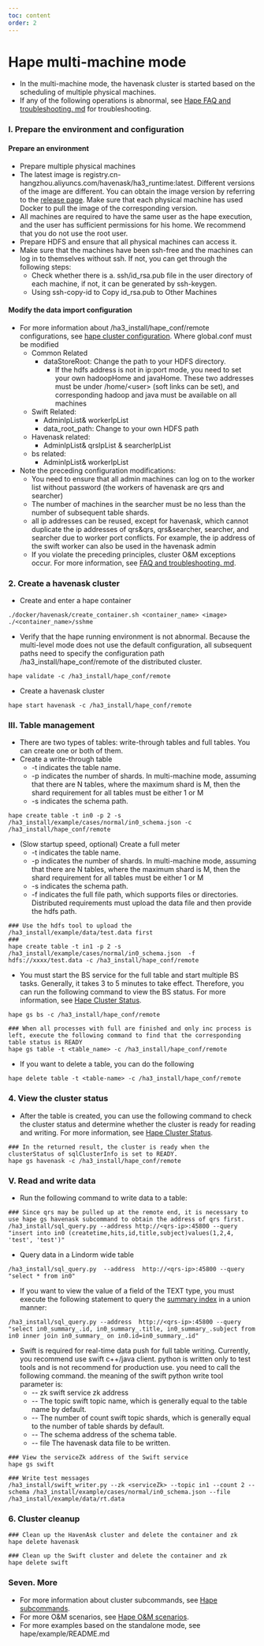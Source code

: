 ```yaml
---
toc: content
order: 2
---
```

# Hape multi-machine mode

* In the multi-machine mode, the havenask cluster is started based on the scheduling of multiple physical machines.
* If any of the following operations is abnormal, see [Hape FAQ and troubleshooting. md](./problem.md) for troubleshooting.


### I. Prepare the environment and configuration
#### Prepare an environment

* Prepare multiple physical machines
* The latest image is registry.cn-hangzhou.aliyuncs.com/havenask/ha3_runtime:latest. Different versions of the image are different. You can obtain the image version by referring to the [release page](https://github.com/alibaba/havenask/releases). Make sure that each physical machine has used Docker to pull the image of the corresponding version.
* All machines are required to have the same user as the hape execution, and the user has sufficient permissions for his home. We recommend that you do not use the root user.
* Prepare HDFS and ensure that all physical machines can access it.
* Make sure that the machines have been ssh-free and the machines can log in to themselves without ssh. If not, you can get through the following steps:
   * Check whether there is a. ssh/id_rsa.pub file in the user directory of each machine, if not, it can be generated by ssh-keygen.
   * Using ssh-copy-id to Copy id_rsa.pub to Other Machines

#### Modify the data import configuration
* For more information about /ha3_install/hape_conf/remote configurations, see [hape cluster configuration](./config.md). Where global.conf must be modified
   * Common Related
      * dataStoreRoot: Change the path to your HDFS directory.
         * If the hdfs address is not in ip:port mode, you need to set your own hadoopHome and javaHome. These two addresses must be under /home/\<user\> (soft links can be set), and corresponding hadoop and java must be available on all machines
   * Swift Related:
      * AdminIpList& workerIpList
      * data_root_path: Change to your own HDFS path
   * Havenask related:
      * AdminIpList& qrsIpList & searcherIpList
   * bs related:
      * AdminIpList& workerIpList
* Note the preceding configuration modifications:
   * You need to ensure that all admin machines can log on to the worker list without password (the workers of havenask are qrs and searcher)
   * The number of machines in the searcher must be no less than the number of subsequent table shards.
   * all ip addresses can be reused, except for havenask, which cannot duplicate the ip addresses of qrs&qrs, qrs&searcher, searcher, and searcher due to worker port conflicts. For example, the ip address of the swift worker can also be used in the havenask admin
   * If you violate the preceding principles, cluster O&M exceptions occur. For more information, see [FAQ and troubleshooting. md](./problem.md).


### 2. Create a havenask cluster

* Create and enter a hape container
```
./docker/havenask/create_container.sh <container_name> <image>
./<container_name>/sshme
```

* Verify that the hape running environment is not abnormal. Because the multi-level mode does not use the default configuration, all subsequent paths need to specify the configuration path /ha3_install/hape_conf/remote of the distributed cluster.
```
hape validate -c /ha3_install/hape_conf/remote
```

* Create a havenask cluster
```
hape start havenask -c /ha3_install/hape_conf/remote
```


### III. Table management
* There are two types of tables: write-through tables and full tables. You can create one or both of them.
* Create a write-through table
   * -t indicates the table name.
   * -p indicates the number of shards. In multi-machine mode, assuming that there are N tables, where the maximum shard is M, then the shard requirement for all tables must be either 1 or M
   * -s indicates the schema path.
```
hape create table -t in0 -p 2 -s /ha3_install/example/cases/normal/in0_schema.json -c /ha3_install/hape_conf/remote

```
* (Slow startup speed, optional) Create a full meter
   * -t indicates the table name.
   * -p indicates the number of shards. In multi-machine mode, assuming that there are N tables, where the maximum shard is M, then the shard requirement for all tables must be either 1 or M
   * -s indicates the schema path.
   * -f indicates the full file path, which supports files or directories. Distributed requirements must upload the data file and then provide the hdfs path.
```
### Use the hdfs tool to upload the /ha3_install/example/data/test.data first
###
hape create table -t in1 -p 2 -s /ha3_install/example/cases/normal/in0_schema.json  -f hdfs://xxxx/test.data -c /ha3_install/hape_conf/remote
```
* You must start the BS service for the full table and start multiple BS tasks. Generally, it takes 3 to 5 minutes to take effect. Therefore, you can run the following command to view the BS status. For more information, see [Hape Cluster Status](./status.md).
```
hape gs bs -c /ha3_install/hape_conf/remote

### When all processes with full are finished and only inc process is left, execute the following command to find that the corresponding table status is READY
hape gs table -t <table_name> -c /ha3_install/hape_conf/remote
```

* If you want to delete a table, you can do the following
```
hape delete table -t <table-name> -c /ha3_install/hape_conf/remote
```

### 4. View the cluster status
* After the table is created, you can use the following command to check the cluster status and determine whether the cluster is ready for reading and writing. For more information, see [Hape Cluster Status](./status.md).
```
### In the returned result, the cluster is ready when the clusterStatus of sqlClusterInfo is set to READY.
hape gs havenask -c /ha3_install/hape_conf/remote
```


### V. Read and write data

* Run the following command to write data to a table:
```
### Since qrs may be pulled up at the remote end, it is necessary to use hape gs havenask subcommand to obtain the address of qrs first.
/ha3_install/sql_query.py --address http://<qrs-ip>:45800 --query "insert into in0 (createtime,hits,id,title,subject)values(1,2,4, 'test', 'test')"
```

* Query data in a Lindorm wide table
```
/ha3_install/sql_query.py  --address  http://<qrs-ip>:45800 --query "select * from in0"
```

* If you want to view the value of a field of the TEXT type, you must execute the following statement to query the [summary index](../indexes/summary.md) in a union manner:
```
/ha3_install/sql_query.py --address  http://<qrs-ip>:45800 --query "select in0_summary_.id, in0_summary_.title, in0_summary_.subject from in0 inner join in0_summary_ on in0.id=in0_summary_.id"
```


* Swift is required for real-time data push for full table writing. Currently, you recommend use swift c++/java client. python is written only to test tools and is not recommend for production use. you need to call the following command. the meaning of the swift python write tool parameter is:
   * -- zk swift service zk address
   * -- The topic swift topic name, which is generally equal to the table name by default.
   * -- The number of count swift topic shards, which is generally equal to the number of table shards by default.
   * -- The schema address of the schema table.
   * -- file The havenask data file to be written.
```
### View the serviceZk address of the Swift service
hape gs swift

### Write test messages
/ha3_install/swift_writer.py --zk <serviceZk> --topic in1 --count 2 --schema /ha3_install/example/cases/normal/in0_schema.json --file /ha3_install/example/data/rt.data
```

### 6. Cluster cleanup
```
### Clean up the HavenAsk cluster and delete the container and zk
hape delete havenask

### Clean up the Swift cluster and delete the container and zk
hape delete swift
```

### Seven. More
* For more information about cluster subcommands, see [Hape subcommands](./command.md).
* For more O&M scenarios, see [Hape O&M scenarios](./scene.md).
* For more examples based on the standalone mode, see hape/example/README.md